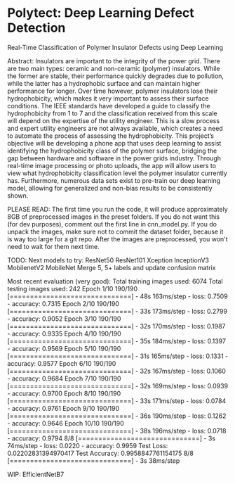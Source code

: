 # Polytect: Deep Learning Defect Detection
Real-Time Classification of Polymer Insulator Defects using Deep Learning

Abstract:
Insulators are important to the integrity of the power grid. There are two main types: ceramic and non-ceramic (polymer) insulators. While the former are stable, their performance quickly degrades due to pollution, while the latter has a hydrophobic surface and can maintain higher performance for longer. Over time however, polymer insulators lose their hydrophobicity, which makes it very important to assess their surface conditions. The IEEE standards have developed a guide to classify the hydrophobicity from 1 to 7 and the classification received from this scale will depend on the expertise of the utility engineer. This is a slow process and expert utility engineers are not always available, which creates a need to automate the process of assessing the hydrophobicity. This project’s objective will be developing a phone app that uses deep learning to assist identifying the hydrophobicity class of the polymer surface, bridging the gap between hardware and software in the power grids industry. Through real-time image processing or photo uploads, the app will allow users to view what hydrophobicity classification level the polymer insulator currently has. Furthermore, numerous data sets exist to pre-train our deep learning model, allowing for generalized and non-bias results to be consistently shown.

PLEASE READ:
    The first time you run the code, it will produce approximately 8GB of preprocessed images in the preset folders.
    If you do not want this (for dev purposes), comment out the first line in cnn_model.py.
    If you do unpack the images, make sure not to commit the dataset folder, because it is way too large for a git repo.
    After the images are preprocessed, you won't need to wait for them next time.

TODO:
Next models to try: ResNet50 ResNet101 Xception InceptionV3 MobilenetV2 MobileNet
Merge 5, 5+ labels and update confusion matrix

Most recent evaluation (very good):
    Total training images used: 6074
    Total testing images used: 242
Epoch 1/10
190/190 [==============================] - 48s 163ms/step - loss: 0.7509 - accuracy: 0.7315
Epoch 2/10
190/190 [==============================] - 33s 173ms/step - loss: 0.2799 - accuracy: 0.9052
Epoch 3/10
190/190 [==============================] - 32s 170ms/step - loss: 0.1987 - accuracy: 0.9335
Epoch 4/10
190/190 [==============================] - 35s 184ms/step - loss: 0.1397 - accuracy: 0.9569
Epoch 5/10
190/190 [==============================] - 31s 165ms/step - loss: 0.1331 - accuracy: 0.9577
Epoch 6/10
190/190 [==============================] - 32s 167ms/step - loss: 0.1060 - accuracy: 0.9684
Epoch 7/10
190/190 [==============================] - 32s 169ms/step - loss: 0.0939 - accuracy: 0.9700
Epoch 8/10
190/190 [==============================] - 33s 171ms/step - loss: 0.0784 - accuracy: 0.9761
Epoch 9/10
190/190 [==============================] - 36s 190ms/step - loss: 0.1262 - accuracy: 0.9646
Epoch 10/10
190/190 [==============================] - 38s 196ms/step - loss: 0.0718 - accuracy: 0.9794
8/8 [==============================] - 3s 74ms/step - loss: 0.0220 - accuracy: 0.9959
Test Loss: 0.02202831394970417
Test Accuracy: 0.9958847761154175
8/8 [==============================] - 3s 38ms/step

WIP: EfficientNetB7
